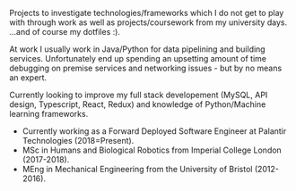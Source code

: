 <!--
**emclaughlin215/emclaughlin215** is a ✨ _special_ ✨ repository because its `README.md` (this file) appears on your GitHub profile.
-->

Projects to investigate technologies/frameworks which I do not get to play with through work as well as projects/coursework from my university days. ...and of course my dotfiles :).

At work I usually work in Java/Python for data pipelining and building services. Unfortunately end up spending an upsetting amount of time debugging on premise services and networking issues - but by no means an expert.

Currently looking to improve my full stack developement (MySQL, API design, Typescript, React, Redux) and knowledge of Python/Machine learning frameworks.

- Currently working as a Forward Deployed Software Engineer at Palantir Technologies (2018=Present).
- MSc in Humans and Biological Robotics from Imperial College London (2017-2018).
- MEng in Mechanical Engineering from the University of Bristol (2012-2016).